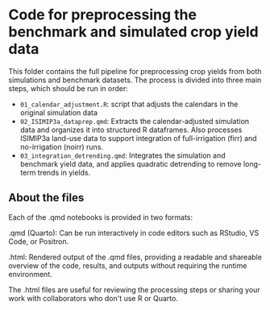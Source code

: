 # Code for preprocessing the benchmark and simulated crop yield data

This folder contains the full pipeline for preprocessing crop yields from both simulations and benchmark datasets. The process is divided into three main steps, which should be run in order:

- `01_calendar_adjustment.R`: script that adjusts the calendars in the original simulation data
- `02_ISIMIP3a_dataprep.qmd`: Extracts the calendar-adjusted simulation data and organizes it into structured R dataframes. Also processes ISIMIP3a land-use data to support integration of full-irrigation (firr) and no-irrigation (noirr) runs.
- `03_integration_detrending.qmd`: Integrates the simulation and benchmark yield data, and applies quadratic detrending to remove long-term trends in yields.

## About the files

Each of the .qmd notebooks is provided in two formats:

.qmd (Quarto): Can be run interactively in code editors such as RStudio, VS Code, or Positron.

.html: Rendered output of the .qmd files, providing a readable and shareable overview of the code, results, and outputs without requiring the runtime environment.

The .html files are useful for reviewing the processing steps or sharing your work with collaborators who don't use R or Quarto.
